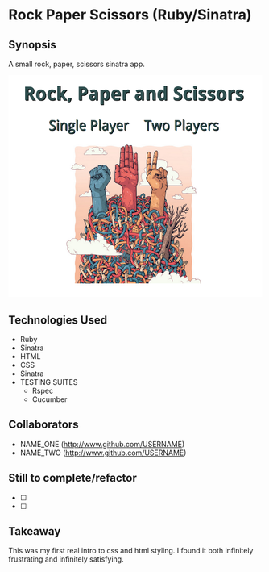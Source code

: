 Rock Paper Scissors (Ruby/Sinatra)
=======================

## Synopsis

A small rock, paper, scissors sinatra app. 

![alt tag](https://github.com/ddemkiw/Rock_Paper_Scissors/blob/master/lib/public/images/front-page.jpg)

## Technologies Used

- Ruby
- Sinatra
- HTML
- CSS
- Sinatra
- TESTING SUITES
  - Rspec
  - Cucumber



## Collaborators

- NAME_ONE (http://www.github.com/USERNAME)
- NAME_TWO (http://www.github.com/USERNAME)

## Still to complete/refactor

- [ ]
- [ ]

## Takeaway

This was my first real intro to css and html styling. I found it both infinitely frustrating and infinitely satisfying. 